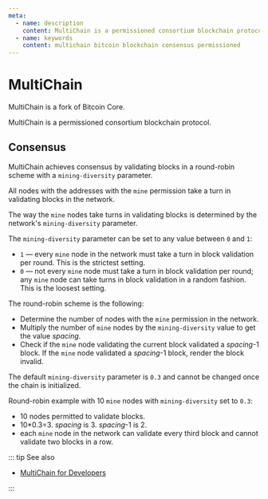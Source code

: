 ```yaml
---
meta:
  - name: description
    content: MultiChain is a permissioned consortium blockchain protocol and is a fork of Bitcoin Core. Learn how the round-robin consensus works and how to adjust it.
  - name: keywords
    content: multichain bitcoin blockchain consensus permissioned
---
```


# MultiChain

MultiChain is a fork of Bitcoin Core.

MultiChain is a permissioned consortium blockchain protocol.

## Consensus

MultiChain achieves consensus by validating blocks in a round-robin scheme with a `mining-diversity` parameter.

All nodes with the addresses with the `mine` permission take a turn in validating blocks in the network.

The way the `mine` nodes take turns in validating blocks is determined by the network's `mining-diversity` parameter.

The `mining-diversity` parameter can be set to any value between `0` and `1`:

* `1` — every `mine` node in the network must take a turn in block validation per round. This is the strictest setting.
* `0` — not every `mine` node must take a turn in block validation per round; any `mine` node can take turns in block validation in a random fashion. This is the loosest setting.

The round-robin scheme is the following:

* Determine the number of nodes with the `mine` permission in the network.
* Multiply the number of `mine` nodes by the `mining-diversity` value to get the value *spacing*.
* Check if the `mine` node validating the current block validated a *spacing*-1 block. If the `mine` node validated a *spacing*-1 block, render the block invalid.

The default `mining-diversity` parameter is `0.3` and cannot be changed once the chain is initialized.

Round-robin example with 10 `mine` nodes with  `mining-diversity` set to `0.3`:

* 10 nodes permitted to validate blocks.
* 10*0.3=3. *spacing* is 3. *spacing*-1 is 2.
* each `mine` node in the network can validate every third block and cannot validate two blocks in a row.

::: tip See also

* [MultiChain for Developers](https://www.multichain.com/developers/)

:::

